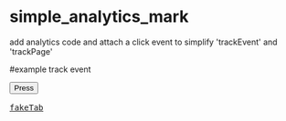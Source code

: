 # simple_analytics_mark
add analytics code and attach a click event to simplify 'trackEvent' and 'trackPage'

#example
track event
<pre>
<button class="analytics" data-trackevent="category/action/opt_label">Press</button>

<a href="#fake_page" class="analytics" data-trackpage="/fake/url.html">fakeTab</a>
</pre>